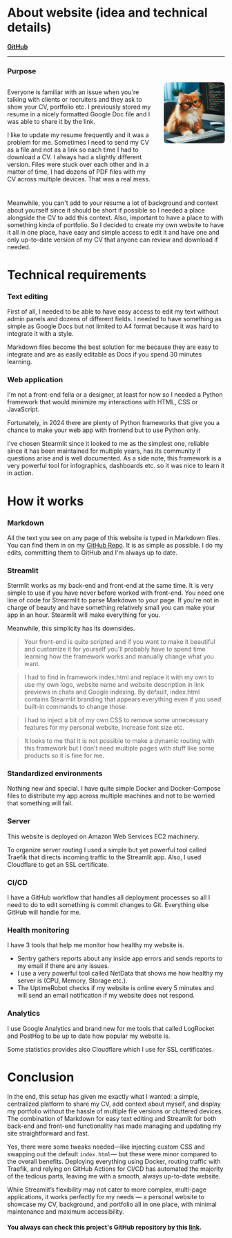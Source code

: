 # About website (idea and technical details)

**[GitHub](https://github.com/bogdan-sikorsky/bogdanko_live)**

---

### Purpose

<div style="display: flex; justify-content: space-between; align-items: flex-start;">

<div style="width: 68%;">

Everyone is familiar with an issue when you're talking with clients or recruiters and they ask to show your CV, portfolio etc. I previously stored my resume in a nicely formatted Google Doc file and I was able to share it by the link.

I like to update my resume frequently and it was a problem for me. Sometimes I need to send my CV as a file and not as a link so each time I had to download a CV. I always had a slightly different version. Files were stuck over each other and in a matter of time, I had dozens of PDF files with my CV across multiple devices. That was a real mess.

</div>

<div style="width: 28%;">

<img src="https://raw.githubusercontent.com/bogdan-sikorsky/icons/main/bogdansikorsky/cat_code_02.jpeg" alt="niceimage" style="border-radius:5%" border="0">

</div>

</div>

#####

Meanwhile, you can't add to your resume a lot of background and context about yourself since it should be short if possible so I needed a place alongside the CV to add this context. Also, important to have a place to with something kinda of portfolio. So I decided to create my own website to have it all in one place, have easy and simple access to edit it and have one and only up-to-date version of my CV that anyone can review and download if needed.

# Technical requirements

### Text editing

First of all, I needed to be able to have easy access to edit my text without admin panels and dozens of different fields. I needed to have something as simple as Google Docs but not limited to A4 format because it was hard to integrate it with a style.

Markdown files become the best solution for me because they are easy to integrate and are as easily editable as Docs if you spend 30 minutes learning.

### Web application

I'm not a front-end fella or a designer, at least for now so I needed a Python framework that would minimize my interactions with HTML, CSS or JavaScript.

Fortunately, in 2024 there are plenty of Python frameworks that give you a chance to make your web app with frontend but to use Python only.

I've chosen Stearmlit since it looked to me as the simplest one, reliable since it has been maintained for multiple years, has its community if questions arise and is well documented. As a side note, this framework is a very powerful tool for infographics, dashboards etc. so it was nice to learn it in action.

# How it works

### Markdown

All the text you see on any page of this website is typed in Markdown files. You can find them in on my [GitHub Repo](https://github.com/bogdan-sikorsky/bogdanko_live/tree/main/app/texts). It is as simple as possible. I do my edits, committing them to GitHub and I'm always up to date.

### Streamlit

Stermlit works as my back-end and front-end at the same time. It is very simple to use if you have never before worked with front-end. You need one line of code for Strearmlit to parse Markdown to your page. If you're not in charge of beauty and have something relatively small you can make your app in an hour. Stearmlit will make everything for you.

Meanwhile, this simplicity has its downsides.

> Your front-end is quite scripted and if you want to make it beautiful and customize it for yourself you'll probably have to spend time learning how the framework works and manually change what you want.

> I had to find in framework index.html and replace it with my own to use my own logo, website name and website description in link previews in chats and Google indexing. By default, index.html contains Stearmlit branding that appears everything even if you used built-in commands to change those.

> I had to inject a bit of my own CSS to remove some unnecessary features for my personal website, increase font size etc.

> It looks to me that it is not possible to make a dynamic routing with this framework but I don't need multiple pages with stuff like some products so it is fine for me.

### Standardized environments

Nothing new and special. I have quite simple Docker and Docker-Compose files to distribute my app across multiple machines and not to be worried that something will fail.

### Server

This website is deployed on Amazon Web Services EC2 machinery.

To organize server routing I used a simple but yet powerful tool called Traefik that directs incoming traffic to the Streamlit app. Also, I used Cloudflare to get an SSL certificate.

### CI/CD

I have a GitHub workflow that handles all deployment processes so all I need to do to edit something is commit changes to Git. Everything else GitHub will handle for me.

### Health monitoring

I have 3 tools that help me monitor how healthy my website is.

- Sentry gathers reports about any inside app errors and sends reports to my email if there are any issues.
- I use a very powerful tool called NetData that shows me how healthy my server is (CPU, Memory, Storage etc.).
- The UptimeRobot checks if my website is online every 5 minutes and will send an email notification if my website does not respond. 

### Analytics

I use Google Analytics and brand new for me tools that called LogRocket and PostHog to be up to date how popular my website is.

Some statistics provides also Cloudflare which I use for SSL certificates.

# Conclusion

In the end, this setup has given me exactly what I wanted: a simple, centralized platform to share my CV, add context about myself, and display my portfolio without the hassle of multiple file versions or cluttered devices. The combination of Markdown for easy text editing and Streamlit for both back-end and front-end functionality has made managing and updating my site straightforward and fast.

Yes, there were some tweaks needed—like injecting custom CSS and swapping out the default `index.html`— but these were minor compared to the overall benefits. Deploying everything using Docker, routing traffic with Traefik, and relying on GitHub Actions for CI/CD has automated the majority of the tedious parts, leaving me with a smooth, always up-to-date website.

While Streamlit’s flexibility may not cater to more complex, multi-page applications, it works perfectly for my needs — a personal website to showcase my CV, background, and portfolio all in one place, with minimal maintenance and maximum accessibility.

#### You always can check this project's GitHub repository by this [link](https://github.com/bogdan-sikorsky/bogdanko_live).
